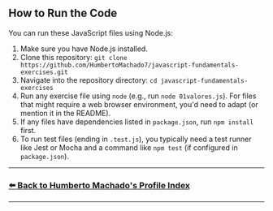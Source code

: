 ## How to Run the Code

You can run these JavaScript files using Node.js:

1.  Make sure you have Node.js installed.
2.  Clone this repository:
    `git clone https://github.com/HumbertoMachado7/javascript-fundamentals-exercises.git`
3.  Navigate into the repository directory:
    `cd javascript-fundamentals-exercises`
4.  Run any exercise file using `node` (e.g., run `node 01valores.js`). For files that might require a web browser environment, you'd need to adapt (or mention it in the README).
5.  If any files have dependencies listed in `package.json`, run `npm install` first.
6.  To run test files (ending in `.test.js`), you typically need a test runner like Jest or Mocha and a command like `npm test` (if configured in `package.json`).

---

### [⬅️ Back to Humberto Machado's Profile Index](https://github.com/HumbertoMachado7)

---

<!--
Keywords: JavaScript Fundamentals, JS Basics, JavaScript Exercises, Learning JavaScript, Code Examples, Platzi Course, Programming Basics, Data Types, Variables, Functions, Scope, Hoisting, Coercion, Truthy Falsy, Operators, Conditionals, Loops, Arrays, Objects, Constructor Functions, Array Methods, Node.js
-->
